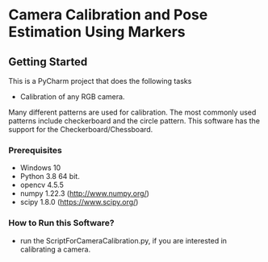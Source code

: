 # Camera Calibration and Pose Estimation Using Markers

## Getting Started
This is a PyCharm project that does the following tasks
*   Calibration of any RGB camera. 

Many different patterns are used for calibration. The most commonly used patterns include checkerboard and the circle pattern. This software has the support for the Checkerboard/Chessboard. 

### Prerequisites
* Windows 10
* Python 3.8 64 bit.
* opencv 4.5.5
* numpy 1.22.3 (http://www.numpy.org/)
* scipy 1.8.0 (https://www.scipy.org/)

### How to Run this Software?
* run the ScriptForCameraCalibration.py, if you are interested in calibrating a camera.


